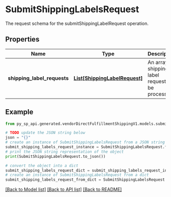 # SubmitShippingLabelsRequest

The request schema for the submitShippingLabelRequest operation.

## Properties

Name | Type | Description | Notes
------------ | ------------- | ------------- | -------------
**shipping_label_requests** | [**List[ShippingLabelRequest]**](ShippingLabelRequest.md) | An array of shipping label requests to be processed. | [optional] 

## Example

```python
from py_sp_api.generated.vendorDirectFulfillmentShippingV1.models.submit_shipping_labels_request import SubmitShippingLabelsRequest

# TODO update the JSON string below
json = "{}"
# create an instance of SubmitShippingLabelsRequest from a JSON string
submit_shipping_labels_request_instance = SubmitShippingLabelsRequest.from_json(json)
# print the JSON string representation of the object
print(SubmitShippingLabelsRequest.to_json())

# convert the object into a dict
submit_shipping_labels_request_dict = submit_shipping_labels_request_instance.to_dict()
# create an instance of SubmitShippingLabelsRequest from a dict
submit_shipping_labels_request_from_dict = SubmitShippingLabelsRequest.from_dict(submit_shipping_labels_request_dict)
```
[[Back to Model list]](../README.md#documentation-for-models) [[Back to API list]](../README.md#documentation-for-api-endpoints) [[Back to README]](../README.md)


